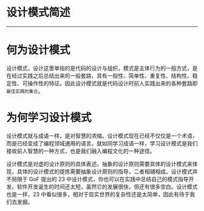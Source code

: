 # 设计模式简述

---

# 何为设计模式

设计模式，设计这里单指的是代码的设计与组织，模式是主体行为的一般方式，是在经过实践之后总结出来的一般套路，具有一般性、简单性、重复性、结构性、稳定性、可操作性的特征。因此设计模式就是代码设计时前人实践出来的各种套路即`最佳实践的集合`。

# 为何学习设计模式

设计模式就与成语一样，是对智慧的浓缩。设计模式现在已经不仅仅是一个术语，而是已经变成了编程领域通用的语言。就如同学习成语一样，学习设计模式是我们接收前人智慧的一种方式，也是我们融入编程文化的一种途径。

设计模式是对虚的设计原则的具体表述。抽象的设计原则需要具体的设计模式来体现，具体的设计模式的提炼需要抽象设计原则的指导，二者相辅相成。设计模式并不局限于 GoF 提出的 23 中设计模式，你也可以在实践中总结自己的模式指导开发。软件开发诞生的时间还太短，虽然它的发展很快，但还有很多空白。设计模式也是一样，23 中看似很多，相对于现实世界的复杂性还是太简单，因此有待于我们去发掘。

